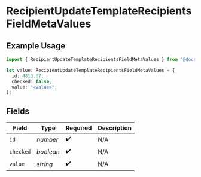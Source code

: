 # RecipientUpdateTemplateRecipientsFieldMetaValues

## Example Usage

```typescript
import { RecipientUpdateTemplateRecipientsFieldMetaValues } from "@documenso/sdk-typescript/models/operations";

let value: RecipientUpdateTemplateRecipientsFieldMetaValues = {
  id: 4813.07,
  checked: false,
  value: "<value>",
};
```

## Fields

| Field              | Type               | Required           | Description        |
| ------------------ | ------------------ | ------------------ | ------------------ |
| `id`               | *number*           | :heavy_check_mark: | N/A                |
| `checked`          | *boolean*          | :heavy_check_mark: | N/A                |
| `value`            | *string*           | :heavy_check_mark: | N/A                |